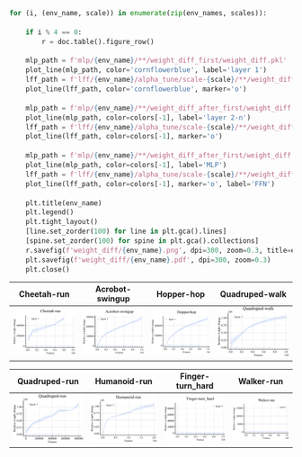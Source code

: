 ```python
for (i, (env_name, scale)) in enumerate(zip(env_names, scales)):

    if i % 4 == 0:
        r = doc.table().figure_row()

    mlp_path = f'mlp/{env_name}/**/weight_diff_first/weight_diff.pkl'
    plot_line(mlp_path, color='cornflowerblue', label='layer 1')
    lff_path = f'lff/{env_name}/alpha_tune/scale-{scale}/**/weight_diff_first/weight_diff.pkl'
    plot_line(lff_path, color='cornflowerblue', marker='o')

    mlp_path = f'mlp/{env_name}/**/weight_diff_after_first/weight_diff.pkl'
    plot_line(mlp_path, color=colors[-1], label='layer 2-n')
    lff_path = f'lff/{env_name}/alpha_tune/scale-{scale}/**/weight_diff_after_first/weight_diff.pkl'
    plot_line(lff_path, color=colors[-1], marker='o')

    mlp_path = f'mlp/{env_name}/**/weight_diff_after_first/weight_diff.pkl'
    plot_line(mlp_path, color=colors[-1], label='MLP')
    lff_path = f'lff/{env_name}/alpha_tune/scale-{scale}/**/weight_diff_after_first/weight_diff.pkl'
    plot_line(lff_path, color=colors[-1], marker='o', label='FFN')

    plt.title(env_name)
    plt.legend()
    plt.tight_layout()
    [line.set_zorder(100) for line in plt.gca().lines]
    [spine.set_zorder(100) for spine in plt.gca().collections]
    r.savefig(f'weight_diff/{env_name}.png', dpi=300, zoom=0.3, title=env_name)
    plt.savefig(f'weight_diff/{env_name}.pdf', dpi=300, zoom=0.3)
    plt.close()
```

| **Cheetah-run** | **Acrobot-swingup** | **Hopper-hop** | **Quadruped-walk** |
|:---------------:|:-------------------:|:--------------:|:------------------:|
| <img style="align-self:center; zoom:0.3;" src="weight_diff/Cheetah-run.png" image="None" styles="{'margin': '0.5em'}" width="None" height="None" dpi="300"/> | <img style="align-self:center; zoom:0.3;" src="weight_diff/Acrobot-swingup.png" image="None" styles="{'margin': '0.5em'}" width="None" height="None" dpi="300"/> | <img style="align-self:center; zoom:0.3;" src="weight_diff/Hopper-hop.png" image="None" styles="{'margin': '0.5em'}" width="None" height="None" dpi="300"/> | <img style="align-self:center; zoom:0.3;" src="weight_diff/Quadruped-walk.png" image="None" styles="{'margin': '0.5em'}" width="None" height="None" dpi="300"/> |

| **Quadruped-run** | **Humanoid-run** | **Finger-turn_hard** | **Walker-run** |
|:-----------------:|:----------------:|:--------------------:|:--------------:|
| <img style="align-self:center; zoom:0.3;" src="weight_diff/Quadruped-run.png" image="None" styles="{'margin': '0.5em'}" width="None" height="None" dpi="300"/> | <img style="align-self:center; zoom:0.3;" src="weight_diff/Humanoid-run.png" image="None" styles="{'margin': '0.5em'}" width="None" height="None" dpi="300"/> | <img style="align-self:center; zoom:0.3;" src="weight_diff/Finger-turn_hard.png" image="None" styles="{'margin': '0.5em'}" width="None" height="None" dpi="300"/> | <img style="align-self:center; zoom:0.3;" src="weight_diff/Walker-run.png" image="None" styles="{'margin': '0.5em'}" width="None" height="None" dpi="300"/> |
